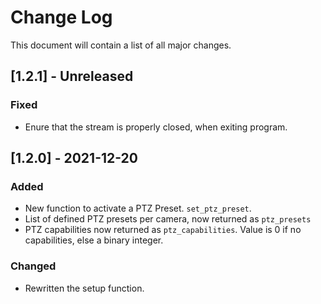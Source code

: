 # Change Log

This document will contain a list of all major changes.

## [1.2.1] - Unreleased

### Fixed

- Enure that the stream is properly closed, when exiting program.


## [1.2.0] - 2021-12-20

### Added

- New function to activate a PTZ Preset. `set_ptz_preset`.
- List of defined PTZ presets per camera, now returned as `ptz_presets`
- PTZ capabilities now returned as `ptz_capabilities`. Value is 0 if no capabilities, else a binary integer.

### Changed

- Rewritten the setup function.
